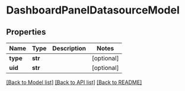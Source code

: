 # DashboardPanelDatasourceModel

## Properties
Name | Type | Description | Notes
------------ | ------------- | ------------- | -------------
**type** | **str** |  | [optional] 
**uid** | **str** |  | [optional] 

[[Back to Model list]](../README.md#documentation-for-models) [[Back to API list]](../README.md#documentation-for-api-endpoints) [[Back to README]](../README.md)


